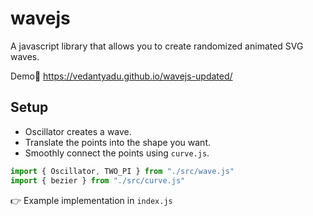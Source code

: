 # wavejs
A javascript library that allows you to create randomized animated SVG waves.  
  
Demo🌊 https://vedantyadu.github.io/wavejs-updated/

## Setup ##
- Oscillator creates a wave.
- Translate the points into the shape you want.
- Smoothly connect the points using `curve.js`.
```js
import { Oscillator, TWO_PI } from "./src/wave.js"
import { bezier } from "./src/curve.js"
```  
👉 Example implementation in `index.js`
